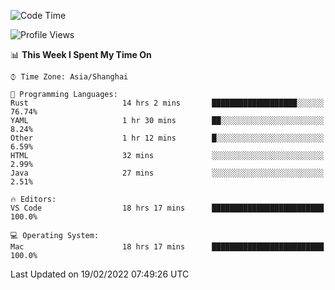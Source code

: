 <!--START_SECTION:waka-->
![Code Time](http://img.shields.io/badge/Code%20Time-1%2C007%20hrs%2037%20mins-blue)

![Profile Views](http://img.shields.io/badge/Profile%20Views-31-blue)

📊 **This Week I Spent My Time On** 

```text
⌚︎ Time Zone: Asia/Shanghai

💬 Programming Languages: 
Rust                     14 hrs 2 mins       ███████████████████░░░░░░   76.74% 
YAML                     1 hr 30 mins        ██░░░░░░░░░░░░░░░░░░░░░░░   8.24% 
Other                    1 hr 12 mins        █░░░░░░░░░░░░░░░░░░░░░░░░   6.59% 
HTML                     32 mins             ░░░░░░░░░░░░░░░░░░░░░░░░░   2.99% 
Java                     27 mins             ░░░░░░░░░░░░░░░░░░░░░░░░░   2.51%

🔥 Editors: 
VS Code                  18 hrs 17 mins      █████████████████████████   100.0%

💻 Operating System: 
Mac                      18 hrs 17 mins      █████████████████████████   100.0%

```


 Last Updated on 19/02/2022 07:49:26 UTC
<!--END_SECTION:waka-->
